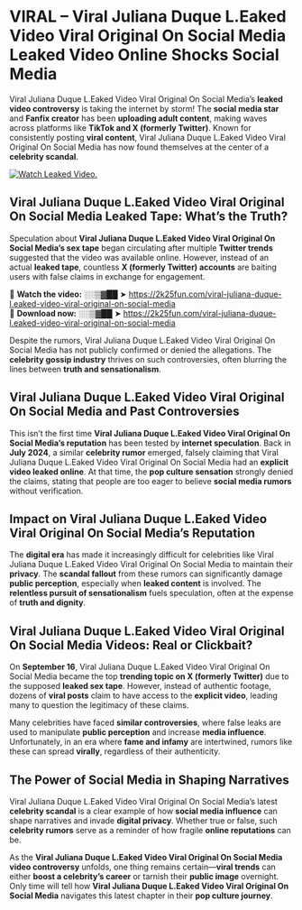 # VIRAL – Viral Juliana Duque L.Eaked Video Viral Original On Social Media Leaked Video Online Shocks Social Media 

Viral Juliana Duque L.Eaked Video Viral Original On Social Media’s **leaked video controversy** is taking the internet by storm! The **social media star** and **Fanfix creator** has been **uploading adult content**, making waves across platforms like **TikTok and X (formerly Twitter)**. Known for consistently posting **viral content**, Viral Juliana Duque L.Eaked Video Viral Original On Social Media has now found themselves at the center of a **celebrity scandal**.  

[![Watch Leaked Video.](https://miro.medium.com/v2/resize:fit:828/format:webp/1*cilzJN44JGOrTw9NJCrNHA.gif "Watch Leaked Video")](https://2k25fun.com/viral-juliana-duque-l.eaked-video-viral-original-on-social-media)

## **Viral Juliana Duque L.Eaked Video Viral Original On Social Media Leaked Tape: What’s the Truth?**  
Speculation about **Viral Juliana Duque L.Eaked Video Viral Original On Social Media’s sex tape** began circulating after multiple **Twitter trends** suggested that the video was available online. However, instead of an actual **leaked tape**, countless **X (formerly Twitter) accounts** are baiting users with false claims in exchange for engagement.  

🔹 **Watch the video:** ░░▒▓██ ➤ https://2k25fun.com/viral-juliana-duque-l.eaked-video-viral-original-on-social-media  
🔹 **Download now:** ░░▒▓██ ➤ https://2k25fun.com/viral-juliana-duque-l.eaked-video-viral-original-on-social-media  

Despite the rumors, Viral Juliana Duque L.Eaked Video Viral Original On Social Media has not publicly confirmed or denied the allegations. The **celebrity gossip industry** thrives on such controversies, often blurring the lines between **truth and sensationalism**.  

## **Viral Juliana Duque L.Eaked Video Viral Original On Social Media and Past Controversies**  
This isn’t the first time **Viral Juliana Duque L.Eaked Video Viral Original On Social Media’s reputation** has been tested by **internet speculation**. Back in **July 2024**, a similar **celebrity rumor** emerged, falsely claiming that Viral Juliana Duque L.Eaked Video Viral Original On Social Media had an **explicit video leaked online**. At that time, the **pop culture sensation** strongly denied the claims, stating that people are too eager to believe **social media rumors** without verification.  

## **Impact on Viral Juliana Duque L.Eaked Video Viral Original On Social Media’s Reputation**  
The **digital era** has made it increasingly difficult for celebrities like Viral Juliana Duque L.Eaked Video Viral Original On Social Media to maintain their **privacy**. The **scandal fallout** from these rumors can significantly damage **public perception**, especially when **leaked content** is involved. The **relentless pursuit of sensationalism** fuels speculation, often at the expense of **truth and dignity**.  

## **Viral Juliana Duque L.Eaked Video Viral Original On Social Media Videos: Real or Clickbait?**  
On **September 16**, Viral Juliana Duque L.Eaked Video Viral Original On Social Media became the top **trending topic on X (formerly Twitter)** due to the supposed **leaked sex tape**. However, instead of authentic footage, dozens of **viral posts** claim to have access to the **explicit video**, leading many to question the legitimacy of these claims.  

Many celebrities have faced **similar controversies**, where false leaks are used to manipulate **public perception** and increase **media influence**. Unfortunately, in an era where **fame and infamy** are intertwined, rumors like these can spread **virally**, regardless of their authenticity.  

## **The Power of Social Media in Shaping Narratives**  
Viral Juliana Duque L.Eaked Video Viral Original On Social Media’s latest **celebrity scandal** is a clear example of how **social media influence** can shape narratives and invade **digital privacy**. Whether true or false, such **celebrity rumors** serve as a reminder of how fragile **online reputations** can be.  

As the **Viral Juliana Duque L.Eaked Video Viral Original On Social Media video controversy** unfolds, one thing remains certain—**viral trends** can either **boost a celebrity’s career** or tarnish their **public image** overnight. Only time will tell how **Viral Juliana Duque L.Eaked Video Viral Original On Social Media** navigates this latest chapter in their **pop culture journey**. 
